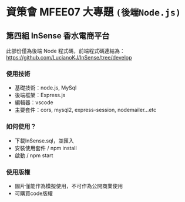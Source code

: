 # 資策會 MFEE07 大專題 `(後端Node.js)`

##  第四組 InSense 香水電商平台

此部份僅為後端 Node 程式碼，前端程式碼連結為：https://github.com/LucianoKJ/InSense/tree/develop

### 使用技術
+ 基礎技術：node.js, MySql <br />
+ 後端框架：Express.js  <br />
+ 編輯器：vscode <br />
+ 主要套件：cors, mysql2, express-session, nodemailer...etc

### 如何使用？
+ 下載InSense.sql，並匯入
+ 安裝使用套件 / npm install
+ 啟動 / npm start

### 使用版權
+ 圖片僅能作為模擬使用，不可作為公開商業使用
+ 可購買code版權

